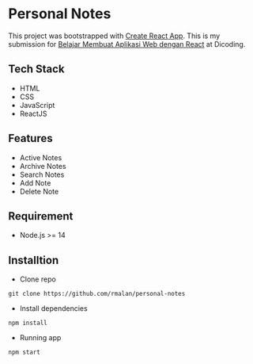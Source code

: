 # Personal Notes

This project was bootstrapped with [Create React App](https://github.com/facebook/create-react-app). This is my submission for [Belajar Membuat Aplikasi Web dengan React](https://www.dicoding.com/academies/403) at Dicoding.

## Tech Stack

- HTML
- CSS
- JavaScript
- ReactJS

## Features

- Active Notes
- Archive Notes
- Search Notes
- Add Note
- Delete Note

## Requirement

- Node.js >= 14

## Installtion

- Clone repo
```
git clone https://github.com/rmalan/personal-notes
```
- Install dependencies
```
npm install
```
- Running app
```
npm start
```
